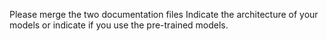 Please merge the two documentation files
Indicate the architecture of your models or indicate if you use the pre-trained models.
